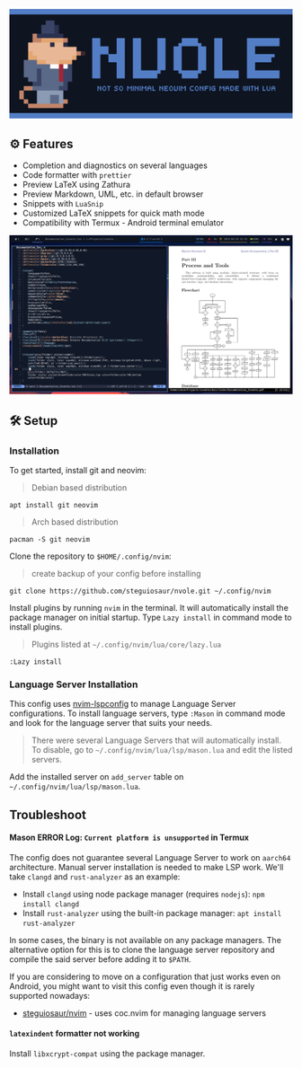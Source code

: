 ![Nvole Vole in suit](./Vole.png) 

## :gear: Features

- Completion and diagnostics on several languages
- Code formatter with `prettier`
- Preview LaTeX using Zathura
- Preview Markdown, UML, etc. in default browser
- Snippets with `LuaSnip`
- Customized LaTeX snippets for quick math mode
- Compatibility with Termux - Android terminal emulator

![Neovim with LaTeX](./nvim_latex.png) 

## :hammer_and_wrench: Setup

### Installation

To get started, install git and neovim:

> Debian based distribution

```shell
apt install git neovim
```

> Arch based distribution

```shell
pacman -S git neovim
```

Clone the repository to `$HOME/.config/nvim`:
> create backup of your config before installing

```console
git clone https://github.com/steguiosaur/nvole.git ~/.config/nvim
```

Install plugins by running `nvim` in the terminal. It will automatically install 
the package manager on initial startup. Type `Lazy install` in command mode to 
install plugins.
> Plugins listed at `~/.config/nvim/lua/core/lazy.lua`

```shell
:Lazy install
```

### Language Server Installation
This config uses [nvim-lspconfig](https://github.com/neovim/nvim-lspconfig) to manage 
Language Server configurations. To install language servers, type `:Mason` in command
mode and look for the language server that suits your needs.

> There were several Language Servers that will automatically install. To disable, go
to `~/.config/nvim/lua/lsp/mason.lua` and edit the listed servers.

Add the installed server on `add_server` table on `~/.config/nvim/lua/lsp/mason.lua`.

## Troubleshoot

#### Mason ERROR Log: `Current platform is unsupported` in Termux 
The config does not guarantee several Language Server to work on `aarch64` architecture.
Manual server installation is needed to make LSP work. We'll take `clangd` and 
`rust-analyzer` as an example:

- Install `clangd` using node package manager (requires `nodejs`): `npm install clangd`
- Install `rust-analyzer` using the built-in package manager: `apt install rust-analyzer`

In some cases, the binary is not available on any package managers. The alternative
option for this is to clone the language server repository and compile the said
server before adding it to `$PATH`.
 
If you are considering to move on a configuration that just works even on Android, 
you might want to visit this config even though it is rarely supported nowadays:

- [steguiosaur/nvim](https://github.com/steguiosaur/nvim) - uses coc.nvim for managing language servers

#### `latexindent` formatter not working

Install `libxcrypt-compat` using the package manager.
